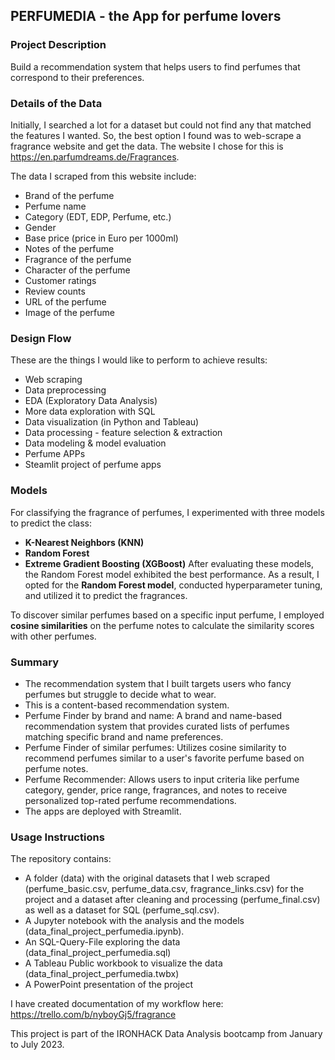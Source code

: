 **PERFUMEDIA - the App for perfume lovers**
-

### Project Description
Build a recommendation system that helps users to find perfumes that correspond to their preferences.

### Details of the Data
Initially, I searched a lot for a dataset but could not find any that matched the features I wanted. So, the best option I found was to web-scrape a fragrance website and get the data. The website I chose for this is https://en.parfumdreams.de/Fragrances.

The data I scraped from this website include:
- Brand of the perfume
- Perfume name
- Category (EDT, EDP, Perfume, etc.)
- Gender
- Base price (price in Euro per 1000ml)
- Notes of the perfume
- Fragrance of the perfume
- Character of the perfume
- Customer ratings
- Review counts
- URL of the perfume
- Image of the perfume

### Design Flow
These are the things I would like to perform to achieve results:
- Web scraping
- Data preprocessing
- EDA (Exploratory Data Analysis)
- More data exploration with SQL
- Data visualization (in Python and Tableau)
- Data processing - feature selection & extraction
- Data modeling & model evaluation
- Perfume APPs
- Steamlit project of perfume apps 

### Models
For classifying the fragrance of perfumes, I experimented with three models to predict the class:
- **K-Nearest Neighbors (KNN)**
- **Random Forest**
- **Extreme Gradient Boosting (XGBoost)**
After evaluating these models, the Random Forest model exhibited the best performance. As a result, I opted for the **Random Forest model**, conducted hyperparameter tuning, and utilized it to predict the fragrances.

To discover similar perfumes based on a specific input perfume, I employed **cosine similarities** on the perfume notes to calculate the similarity scores with other perfumes.

### Summary
- The recommendation system that I built targets users who fancy perfumes but struggle to decide what to wear.
- This is a content-based recommendation system.
- Perfume Finder by brand and name: A brand and name-based recommendation system that provides curated lists of perfumes matching specific brand and name preferences.
- Perfume Finder of similar perfumes: Utilizes cosine similarity to recommend perfumes similar to a user's favorite perfume based on perfume notes.
- Perfume Recommender: Allows users to input criteria like perfume category, gender, price range, fragrances, and notes to receive personalized top-rated perfume recommendations.
- The apps are deployed with Streamlit.

### Usage Instructions

The repository contains:
-	A folder (data) with the original datasets that I web scraped (perfume_basic.csv, perfume_data.csv, fragrance_links.csv) for the project and a dataset after cleaning and processing (perfume_final.csv) as well as a dataset for SQL (perfume_sql.csv).
-	A Jupyter notebook with the analysis and the models (data_final_project_perfumedia.ipynb).
-	An SQL-Query-File exploring the data (data_final_project_perfumedia.sql)
-	A Tableau Public workbook to visualize the data (data_final_project_perfumedia.twbx)
- A PowerPoint presentation of the project

I have created documentation of my workflow here: https://trello.com/b/nyboyGj5/fragrance

This project is part of the IRONHACK Data Analysis bootcamp from January to July 2023.

